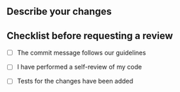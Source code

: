 ## Describe your changes


## Checklist before requesting a review
- [ ] The commit message follows our guidelines
- [ ] I have performed a self-review of my code
- [ ] Tests for the changes have been added 

